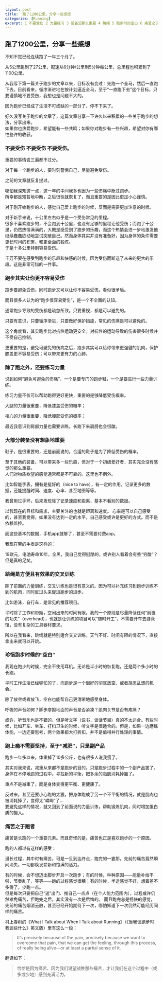 ```yaml
---
layout: post
title:  跑了1200公里，分享一些感想
categories: [Running]
excerpt: 1 不要受伤 2 力量练习 3 设备没那么重要 4 跳绳 5 跑步时的空白 6 痛苦之于跑者
---
```



## 跑了1200公里，分享一些感想

不知不觉已经连续跑了一年三个月了。

从5公里跑到了27公里，配速从6分钟/公里到5分钟每公里，总里程也积累到了1100公里。

从我写下第一篇关于跑步的文章以来，目标没有变过：先跑一个全马，然后一直跑下去。目前看来，循序渐进地在按计划逼近全马，至于“一直跑下去”这个目标，只要谨慎地不要受伤，我想也是问题不大的。

因为跑步已经成了生活不可或缺的一部分了，停不下来了。

好久没写关于跑步的文章了，这篇文章分享一下许久以来积累的一些关于跑步的想法，分享出来。\
如果你也热爱跑步，希望能有一些共鸣；如果你对跑步有一些兴趣，希望对你有哪怕些许的收获。

### 不要受伤 不要受伤 不要受伤。

重要的事情说三遍都不过分。

对于每一个跑步的人，要时刻警惕自己，尽量避免受伤。

之前的文章就反复提过。

哪怕我深知这一点，这一年的中间我多也因为一些伤痛中断过跑步。\
所幸都是短暂地中断，之后很快就恢复了，而且重要的是因此更加小心谨慎。

对于刚开始跑步的人，感觉自己爱上跑步的时候，反而是需要更加注意的时候。

对于新手来说，十公里左右似乎是一个受伤常见的里程。\
很多不喜欢跑步的，不会跑到十公里，也没有足够的里程让他受伤；而跑了十公里，仍然热情满满的，大概是感受到了跑步的乐趣，而这个热情会进一步地激发他继续蠢蠢欲动地尝试突破自己。然而身体其实并没有准备好，因为身体的条件需要更长时间的积累，和更全面的锻炼。\
于是十多公里特别容易受伤。

千万不要在感受到跑步的乐趣和快感的时候，因为受伤而断送了未来的更大的乐趣。这是非常可惜的一件事。

### 跑步其实让你更不容易受伤

跑步要避免受伤，同时跑步又可以让你不容易受伤。看似很矛盾。

而且很多人认为的“跑步很容易受伤”，是一个不全面的认知。

通常跑步导致的受伤都是疏忽所致，只要重视，都是可以避免的。

只要有意识，只要循序渐进，只要做好保护措施，常见的伤痛是可以避免的。

这个角度看，其实跑步比对抗性运动更安全。对抗性的运动导致的伤害很多时候并不受自己控制。

更重要的是，避免可避免的伤病之后，跑步其实可以给你带来更强健的肌肉，保护膝盖更不容易受伤；可以带来更有力的心肺。

### 除了跑之外，还要练习力量

说到如何“避免可避免的伤痛”，一个是要专门的跑步鞋，一个是要进行一些力量训练。

练习力量不仅可以帮助跑得更好更快，重要的是够降低受伤概率。

大腿的力量很重要，降低膝盖受伤的概率；

核心的力量很重要，降低腰部受伤的概率；

最近我意识到肩部力量也需要训练，长跑下来肩膀也会很酸。


### 大部分装备没有想象地重要

鞋子，是很重要的，还是前面说的，合适的鞋子是为了降低受伤的概率。

至于其他的装备，可以带来多一些乐趣，但对于一个初级爱好者，其实完全没有感觉的那么重要。\
人们对物质欲望的感觉通常都是不可靠的。这里也不例外。

比如智能手表，拥有是挺好的（nice to have），有一定的作用，记录更多的数据，还能提醒时间、速度、心率、甚至地图等等。

我曾用过手环，后来发现除了记录速度和距离，基本不看别的数据。

以我现在的目标和需求，主要关注的也就是距离和速度。
心率是可以自己感受的，甚至我觉得，如果没有达到一定的水平，自己感受或许是更好的方式。而不是依赖监控。

而这些基本的数据，手机app就够了，甚至不需要付费app。

我现在带的手表是这样的：

19欧元，电池寿命10年，全黑，我自己觉得挺酷的。或许别人看着会有些“穷酸”？但是真的足矣。


###  跳绳是方便且有效果的交叉训练

除了前面的力量训练，交叉训练也是很有意义的。因为可以补充练习到跑步训练不到的肌肉，同时反过头来促进跑步的进步。

比如游泳，自行车，是常见的推荐项目。

平时除了工作和带娃，空闲出来的时间有限，我的一个原则是尽量降低任何“前置的功夫”（overhead），也就是让训练的项目可以“随时开工”，不需要开车去游泳馆，没有复杂的工具器材要求。

所以在我看来，跳绳就是特别适合交叉训练。天气不好、时间有限的情况下，直接拿出来就可以开跳。


### 珍惜跑步时候的“空白”

我现在跑步的时候，完全不使用耳机。无论是半小时的恢复跑，还是两个多小时的长跑。

平时工作生活已经够忙的了，而跑步是一个很好的彻底放空、或者胡思乱想的机会。

除了放空或者放飞，空白也能帮自己更清晰地感受身体。

呼吸的声音如何？脚步摩擦地面的声音是否紧凑？肌肉关节是否有疼痛？

或许，听音乐也是不错的，但是听文字（说书，谈话节目）真的不太适合。有些时候，比如开车、坐车、打扫卫生的时候，听文字是很适合的。但是，如果一边磨练体能，一边还要思考，两个效果都大打折扣，并不是值得并行处理的事情。


### 跑上瘾不需要坚持，至于“减肥”，只是副产品

跑步一年多以来，体重掉了10多公斤，也有很多人说我瘦了。

其实对我来说，减重从来都不是跑步的目的，只是跑步过程中的一个副产品罢了。\
身体在不停地跑的过程中，寻找新的平衡，把多余的脂肪消耗掉罢了。

重点不是减重了，而是身体变得更平衡、更健康了。

反过来，甚至还要小心跑的太狠，把身体跑成了另一个不平衡的情况，就是肌肉也被消耗掉了，变得太“嶙峋”了...\
要避免这样的情况，就又回到了前面说的力量训练，帮助锻炼肌肉，同时增加蛋白质的摄入。

### 痛苦之于跑者

痛苦是长跑的一个重要元素。而且奇怪的是，痛苦也正是喜欢跑步的一个原因。

跑的人都过有这样的感受：

漫长过程，其中时有痛苦，可是一旦到达终点，跑完的一霎那，先前的痛苦竟然瞬间消失，一切都焕发崭新和饱满的活力。

有的时候，会不想迈出脚步开启一次跑步；有的时候，种种原因——能量补给不够、节奏乱了，等等——跑的过程感觉很糟；有的时候，半途感觉不好，想着差不多得了，少跑一点。\
但是每次只要把自己“送”出门、推自己一点点（在个人能力范围内），过程或许仍然难免痛苦，但跑完之后，其实没有一次是后悔的。
而且跑完总是畅快的感觉，先前的痛苦烟消云散，甚至已经开始期待下一次，哪怕知道下一次仍然可能经历同样的痛苦。


村上春树的《What I Talk about When I Talk about Running》（《当我谈跑步时我谈些什么》英文版）里有这么一段：

>  It’s precisely because of the pain, precisely because we want to overcome that pain, that we can get the feeling, through this process, of really being alive—or at least a partial sense of it.

翻译如下：
> 恰恰是因为痛苦、因为我们渴望战胜那些痛苦，才让我们在这个过程中（或多或少地）感到充满活力。



